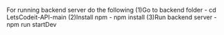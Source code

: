 For running backend server do the following
(1)Go to backend folder - cd LetsCodeit-API-main
(2)Install npm - npm install
(3)Run backend server - npm run startDev
